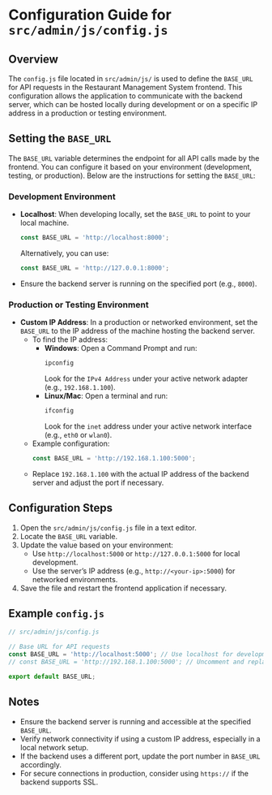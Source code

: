 # Configuration Guide for `src/admin/js/config.js`

## Overview
The `config.js` file located in `src/admin/js/` is used to define the `BASE_URL` for API requests in the Restaurant Management System frontend. This configuration allows the application to communicate with the backend server, which can be hosted locally during development or on a specific IP address in a production or testing environment.

## Setting the `BASE_URL`

The `BASE_URL` variable determines the endpoint for all API calls made by the frontend. You can configure it based on your environment (development, testing, or production). Below are the instructions for setting the `BASE_URL`:

### Development Environment
- **Localhost**: When developing locally, set the `BASE_URL` to point to your local machine.
  ```javascript
  const BASE_URL = 'http://localhost:8000';
  ```
  Alternatively, you can use:
  ```javascript
  const BASE_URL = 'http://127.0.0.1:8000';
  ```
- Ensure the backend server is running on the specified port (e.g., `8000`).

### Production or Testing Environment
- **Custom IP Address**: In a production or networked environment, set the `BASE_URL` to the IP address of the machine hosting the backend server.
  - To find the IP address:
    - **Windows**: Open a Command Prompt and run:
      ```bash
      ipconfig
      ```
      Look for the `IPv4 Address` under your active network adapter (e.g., `192.168.1.100`).
    - **Linux/Mac**: Open a terminal and run:
      ```bash
      ifconfig
      ```
      Look for the `inet` address under your active network interface (e.g., `eth0` or `wlan0`).
  - Example configuration:
    ```javascript
    const BASE_URL = 'http://192.168.1.100:5000';
    ```
  - Replace `192.168.1.100` with the actual IP address of the backend server and adjust the port if necessary.

## Configuration Steps
1. Open the `src/admin/js/config.js` file in a text editor.
2. Locate the `BASE_URL` variable.
3. Update the value based on your environment:
   - Use `http://localhost:5000` or `http://127.0.0.1:5000` for local development.
   - Use the server’s IP address (e.g., `http://<your-ip>:5000`) for networked environments.
4. Save the file and restart the frontend application if necessary.

## Example `config.js`
```javascript
// src/admin/js/config.js

// Base URL for API requests
const BASE_URL = 'http://localhost:5000'; // Use localhost for development
// const BASE_URL = 'http://192.168.1.100:5000'; // Uncomment and replace with your server's IP for production/testing

export default BASE_URL;
```

## Notes
- Ensure the backend server is running and accessible at the specified `BASE_URL`.
- Verify network connectivity if using a custom IP address, especially in a local network setup.
- If the backend uses a different port, update the port number in `BASE_URL` accordingly.
- For secure connections in production, consider using `https://` if the backend supports SSL.